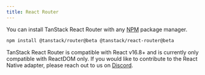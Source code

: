 ```yaml
---
title: React Router
---
```


You can install TanStack React Router with any [NPM](https://npmjs.com) package manager.

```sh
npm install @tanstack/router@beta @tanstack/react-router@beta
```

TanStack React Router is compatible with React v16.8+ and is currently only compatible with ReactDOM only. If you would like to contribute to the React Native adapter, please reach out to us on [Discord](https://tlinz.com/discord).
